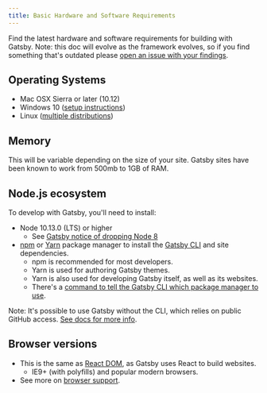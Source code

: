 ```yaml
---
title: Basic Hardware and Software Requirements
---
```


Find the latest hardware and software requirements for building with Gatsby. Note: this doc will evolve as the framework evolves, so if you find something that's outdated please [open an issue with your findings](/contributing/how-to-file-an-issue/).

## Operating Systems

- Mac OSX Sierra or later (10.12)
- Windows 10 ([setup instructions](/docs/gatsby-on-windows/))
- Linux ([multiple distributions](/docs/gatsby-on-linux/))

## Memory

This will be variable depending on the size of your site. Gatsby sites have been known to work from 500mb to 1GB of RAM.

## Node.js ecosystem

To develop with Gatsby, you'll need to install:

- Node 10.13.0 (LTS) or higher
  - See [Gatsby notice of dropping Node 8](/blog/2020-03-20-dropping-support-for-node-8)
- [npm](https://www.npmjs.com/) or [Yarn](https://yarnpkg.com/) package manager to install the [Gatsby CLI](/docs/gatsby-cli/) and site dependencies.
  - npm is recommended for most developers.
  - Yarn is used for authoring Gatsby themes.
  - Yarn is also used for developing Gatsby itself, as well as its websites.
  - There's a [command to tell the Gatsby CLI which package manager to use](/docs/gatsby-cli/#how-to-change-your-default-package-manager-for-your-next-project).

Note: It's possible to use Gatsby without the CLI, which relies on public GitHub access. [See docs for more info](/docs/setting-up-gatsby-without-gatsby-new/).

## Browser versions

- This is the same as [React DOM](https://reactjs.org/docs/react-dom.html#browser-support), as Gatsby uses React to build websites.
  - IE9+ (with polyfills) and popular modern browsers.
- See more on [browser support](/docs/browser-support/).
